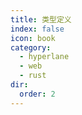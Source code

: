```yaml
---
title: 类型定义
index: false
icon: book
category:
  - hyperlane
  - web
  - rust
dir:
  order: 2
---
```

